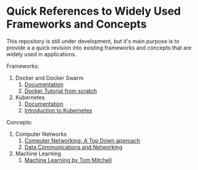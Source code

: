 # Quick References to Widely Used Frameworks and Concepts

This repository is still under development, but it's main purpose is to provide a a quick revision into existing frameworks and concepts that are widely used in applications.

Frameworks: 
1. Docker and Docker Swarm
   1. <a href = "https://www.docker.com/resources">Documentation</a>
   2. <a href = "https://docker-curriculum.com/">Docker Tutorial from scratch</a>
2. Kubernetes
   1. <a href = "https://kubernetes.io/docs/home/">Documentation</a>
   2. <a href = "https://www.youtube.com/watch?v=_vHTaIJm9uY&list=PLF3s2WICJlqOiymMaTLjwwHz-MSVbtJPQ">Introduction to Kubernetes</a>


Concepts:
1. Computer Networks
   1. <a href = "https://www.pearson.com/us/higher-education/program/Kurose-Computer-Networking-A-Top-Down-Approach-7th-Edition/PGM1101673.html">Computer Networking: A Top Down approach</a>
   2. <a href = "https://www.mhhe.com/engcs/compsci/forouzan/">Data Communications and
    Networking</a>
2. Machine Learning
   1. <a href = "http://www.cs.cmu.edu/afs/cs.cmu.edu/user/mitchell/ftp/mlbook.html">Machine Learning by Tom Mitchell</a>
